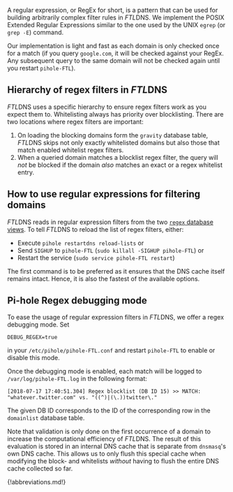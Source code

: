 A regular expression, or RegEx for short, is a pattern that can be used for building arbitrarily complex filter rules in *FTL*DNS.
We implement the POSIX Extended Regular Expressions similar to the one used by the UNIX `egrep` (or `grep -E`) command.

Our implementation is light and fast as each domain is only checked once for a match (if you query `google.com`, it will be checked against your RegEx. Any subsequent query to the same domain will not be checked again until you restart `pihole-FTL`).

## Hierarchy of regex filters in *FTL*DNS

*FTL*DNS uses a specific hierarchy to ensure regex filters work as you expect them to. Whitelisting always has priority over blocklisting.
There are two locations where regex filters are important:

1. On loading the blocking domains form the `gravity` database table, *FTL*DNS skips not only exactly whitelisted domains but also those that match enabled whitelist regex filters.
2. When a queried domain matches a blocklist regex filter, the query will *not* be blocked if the domain *also* matches an exact or a regex whitelist entry.

## How to use regular expressions for filtering domains

*FTL*DNS reads in regular expression filters from the two [`regex` database views](../../database/gravity/index.md).
To tell *FTL*DNS to reload the list of regex filters, either:

- Execute `pihole restartdns reload-lists` or
- Send `SIGHUP` to `pihole-FTL` (`sudo killall -SIGHUP pihole-FTL`) or
- Restart the service (`sudo service pihole-FTL restart`)

The first command is to be preferred as it ensures that the DNS cache itself remains intact. Hence, it is also the fastest of the available options.

## Pi-hole Regex debugging mode

To ease the usage of regular expression filters in *FTL*DNS, we offer a regex debugging mode. Set

```
DEBUG_REGEX=true
```

in your `/etc/pihole/pihole-FTL.conf` and restart `pihole-FTL` to enable or disable this mode.

Once the debugging mode is enabled, each match will be logged to `/var/log/pihole-FTL.log` in the following format:

```text
[2018-07-17 17:40:51.304] Regex blocklist (DB ID 15) >> MATCH: "whatever.twitter.com" vs. "((^)|(\.))twitter\."
```

The given DB ID corresponds to the ID of the corresponding row in the `domainlist` database table.

Note that validation is only done on the first occurrence of a domain to increase the computational efficiency of *FTL*DNS. The result of this evaluation is stored in an internal DNS cache that is separate from `dnsmasq`'s own DNS cache. This allows us to only flush this special cache when modifying the block- and whitelists *without* having to flush the entire DNS cache collected so far.

{!abbreviations.md!}
